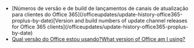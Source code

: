 - <span data-ttu-id="49a83-101">
  [Números de versão e de build de lançamentos de canais de atualização para clientes do Office 365](/officeupdates/update-history-office365-proplus-by-date)</span><span class="sxs-lookup"><span data-stu-id="49a83-101">[Version and build numbers of update channel releases for Office 365 clients](/officeupdates/update-history-office365-proplus-by-date)</span></span>
- [<span data-ttu-id="49a83-102">Qual versão do Office estou usando?</span><span class="sxs-lookup"><span data-stu-id="49a83-102">What version of Office am I using?</span></span>](https://support.office.com/article/What-version-of-Office-am-I-using-932788b8-a3ce-44bf-bb09-e334518b8b19)